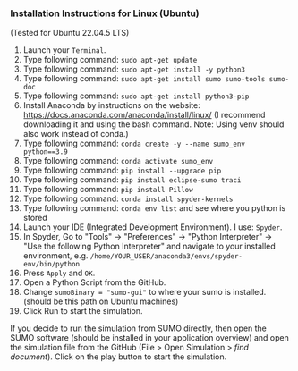 

### Installation Instructions for Linux (Ubuntu)
(Tested for Ubuntu 22.04.5 LTS)


1. Launch your `Terminal`.
2. Type following command: `sudo apt-get update`
3. Type following command: `sudo apt-get install -y python3`
4. Type following command: `sudo apt-get install sumo sumo-tools sumo-doc`
5. Type following command: `sudo apt-get install python3-pip`
6. Install Anaconda by instructions on the website: https://docs.anaconda.com/anaconda/install/linux/ (I recommend downloading it and using the bash command. Note: Using venv should also work instead of conda.)
7. Type following command: `conda create -y --name sumo_env python==3.9`
8. Type following command: `conda activate sumo_env`
8. Type following command: `pip install --upgrade pip`
10. Type following command: `pip install eclipse-sumo traci`
11. Type following command: `pip install Pillow`
12. Type following command: `conda install spyder-kernels`
13. Type following command: `conda env list` and see where you python is stored
14. Launch your IDE (Integrated Development Environment). I use: `Spyder`.
15. In Spyder, Go to "Tools" -> "Preferences" -> "Python Interpreter" -> "Use the following Python Interpreter" and navigate to your installed environment, e.g. `/home/YOUR_USER/anaconda3/envs/spyder-env/bin/python`
16. Press `Apply` and `OK`.
17. Open a Python Script from the GitHub.
18. Change `sumoBinary = "sumo-gui"` to where your sumo is installed. (should be this path on Ubuntu machines)
19. Click Run to start the simulation.


If you decide to run the simulation from SUMO directly, then open the SUMO software (should be installed in your application overview) and open the simulation file from the GitHub (File > Open Simulation > _find document_). Click on the play button to start the simulation.